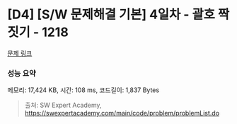 # [D4] [S/W 문제해결 기본] 4일차 - 괄호 짝짓기 - 1218 

[문제 링크](https://swexpertacademy.com/main/code/problem/problemDetail.do?contestProbId=AV14eWb6AAkCFAYD) 

### 성능 요약

메모리: 17,424 KB, 시간: 108 ms, 코드길이: 1,837 Bytes



> 출처: SW Expert Academy, https://swexpertacademy.com/main/code/problem/problemList.do